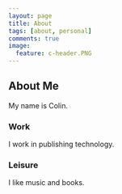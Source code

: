 ```yaml
---
layout: page  
title: About 
tags: [about, personal]  
comments: true  
image:  
  feature: c-header.PNG  
---
```


## About Me  
My name is Colin.  

### Work  
I work in publishing technology.  

### Leisure
I like music and books.